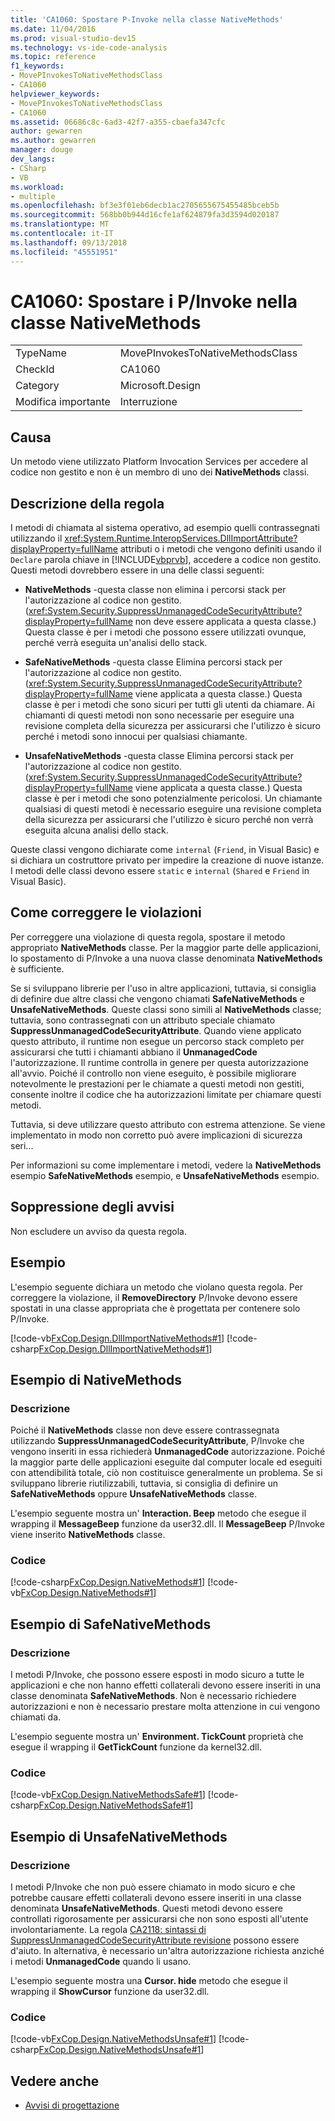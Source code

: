 ```yaml
---
title: 'CA1060: Spostare P-Invoke nella classe NativeMethods'
ms.date: 11/04/2016
ms.prod: visual-studio-dev15
ms.technology: vs-ide-code-analysis
ms.topic: reference
f1_keywords:
- MovePInvokesToNativeMethodsClass
- CA1060
helpviewer_keywords:
- MovePInvokesToNativeMethodsClass
- CA1060
ms.assetid: 06686c8c-6ad3-42f7-a355-cbaefa347cfc
author: gewarren
ms.author: gewarren
manager: douge
dev_langs:
- CSharp
- VB
ms.workload:
- multiple
ms.openlocfilehash: bf3e3f01eb6decb1ac2705655675455485bceb5b
ms.sourcegitcommit: 568bb0b944d16cfe1af624879fa3d3594d020187
ms.translationtype: MT
ms.contentlocale: it-IT
ms.lasthandoff: 09/13/2018
ms.locfileid: "45551951"
---
```

# <a name="ca1060-move-pinvokes-to-nativemethods-class"></a>CA1060: Spostare i P/Invoke nella classe NativeMethods

|||
|-|-|
|TypeName|MovePInvokesToNativeMethodsClass|
|CheckId|CA1060|
|Category|Microsoft.Design|
|Modifica importante|Interruzione|

## <a name="cause"></a>Causa

Un metodo viene utilizzato Platform Invocation Services per accedere al codice non gestito e non è un membro di uno dei **NativeMethods** classi.

## <a name="rule-description"></a>Descrizione della regola

I metodi di chiamata al sistema operativo, ad esempio quelli contrassegnati utilizzando il <xref:System.Runtime.InteropServices.DllImportAttribute?displayProperty=fullName> attributi o i metodi che vengono definiti usando il `Declare` parola chiave in [!INCLUDE[vbprvb](../code-quality/includes/vbprvb_md.md)], accedere a codice non gestito. Questi metodi dovrebbero essere in una delle classi seguenti:

- **NativeMethods** -questa classe non elimina i percorsi stack per l'autorizzazione al codice non gestito. (<xref:System.Security.SuppressUnmanagedCodeSecurityAttribute?displayProperty=fullName> non deve essere applicata a questa classe.) Questa classe è per i metodi che possono essere utilizzati ovunque, perché verrà eseguita un'analisi dello stack.

- **SafeNativeMethods** -questa classe Elimina percorsi stack per l'autorizzazione al codice non gestito. (<xref:System.Security.SuppressUnmanagedCodeSecurityAttribute?displayProperty=fullName> viene applicata a questa classe.) Questa classe è per i metodi che sono sicuri per tutti gli utenti da chiamare. Ai chiamanti di questi metodi non sono necessarie per eseguire una revisione completa della sicurezza per assicurarsi che l'utilizzo è sicuro perché i metodi sono innocui per qualsiasi chiamante.

- **UnsafeNativeMethods** -questa classe Elimina percorsi stack per l'autorizzazione al codice non gestito. (<xref:System.Security.SuppressUnmanagedCodeSecurityAttribute?displayProperty=fullName> viene applicata a questa classe.) Questa classe è per i metodi che sono potenzialmente pericolosi. Un chiamante qualsiasi di questi metodi è necessario eseguire una revisione completa della sicurezza per assicurarsi che l'utilizzo è sicuro perché non verrà eseguita alcuna analisi dello stack.

Queste classi vengono dichiarate come `internal` (`Friend`, in Visual Basic) e si dichiara un costruttore privato per impedire la creazione di nuove istanze. I metodi delle classi devono essere `static` e `internal` (`Shared` e `Friend` in Visual Basic).

## <a name="how-to-fix-violations"></a>Come correggere le violazioni
 Per correggere una violazione di questa regola, spostare il metodo appropriato **NativeMethods** classe. Per la maggior parte delle applicazioni, lo spostamento di P/Invoke a una nuova classe denominata **NativeMethods** è sufficiente.

 Se si sviluppano librerie per l'uso in altre applicazioni, tuttavia, si consiglia di definire due altre classi che vengono chiamati **SafeNativeMethods** e **UnsafeNativeMethods**. Queste classi sono simili al **NativeMethods** classe; tuttavia, sono contrassegnati con un attributo speciale chiamato **SuppressUnmanagedCodeSecurityAttribute**. Quando viene applicato questo attributo, il runtime non esegue un percorso stack completo per assicurarsi che tutti i chiamanti abbiano il **UnmanagedCode** l'autorizzazione. Il runtime controlla in genere per questa autorizzazione all'avvio. Poiché il controllo non viene eseguito, è possibile migliorare notevolmente le prestazioni per le chiamate a questi metodi non gestiti, consente inoltre il codice che ha autorizzazioni limitate per chiamare questi metodi.

 Tuttavia, si deve utilizzare questo attributo con estrema attenzione. Se viene implementato in modo non corretto può avere implicazioni di sicurezza seri...

 Per informazioni su come implementare i metodi, vedere la **NativeMethods** esempio **SafeNativeMethods** esempio, e **UnsafeNativeMethods** esempio.

## <a name="when-to-suppress-warnings"></a>Soppressione degli avvisi
 Non escludere un avviso da questa regola.

## <a name="example"></a>Esempio
 L'esempio seguente dichiara un metodo che violano questa regola. Per correggere la violazione, il **RemoveDirectory** P/Invoke devono essere spostati in una classe appropriata che è progettata per contenere solo P/Invoke.

 [!code-vb[FxCop.Design.DllImportNativeMethods#1](../code-quality/codesnippet/VisualBasic/ca1060-move-p-invokes-to-nativemethods-class_1.vb)]
 [!code-csharp[FxCop.Design.DllImportNativeMethods#1](../code-quality/codesnippet/CSharp/ca1060-move-p-invokes-to-nativemethods-class_1.cs)]

## <a name="nativemethods-example"></a>Esempio di NativeMethods

### <a name="description"></a>Descrizione
 Poiché il **NativeMethods** classe non deve essere contrassegnata utilizzando **SuppressUnmanagedCodeSecurityAttribute**, P/Invoke che vengono inseriti in essa richiederà **UnmanagedCode** autorizzazione. Poiché la maggior parte delle applicazioni eseguite dal computer locale ed eseguiti con attendibilità totale, ciò non costituisce generalmente un problema. Se si sviluppano librerie riutilizzabili, tuttavia, si consiglia di definire un **SafeNativeMethods** oppure **UnsafeNativeMethods** classe.

 L'esempio seguente mostra un' **Interaction. Beep** metodo che esegue il wrapping il **MessageBeep** funzione da user32.dll. Il **MessageBeep** P/Invoke viene inserito **NativeMethods** classe.

### <a name="code"></a>Codice
 [!code-csharp[FxCop.Design.NativeMethods#1](../code-quality/codesnippet/CSharp/ca1060-move-p-invokes-to-nativemethods-class_2.cs)]
 [!code-vb[FxCop.Design.NativeMethods#1](../code-quality/codesnippet/VisualBasic/ca1060-move-p-invokes-to-nativemethods-class_2.vb)]

## <a name="safenativemethods-example"></a>Esempio di SafeNativeMethods

### <a name="description"></a>Descrizione
 I metodi P/Invoke, che possono essere esposti in modo sicuro a tutte le applicazioni e che non hanno effetti collaterali devono essere inseriti in una classe denominata **SafeNativeMethods**. Non è necessario richiedere autorizzazioni e non è necessario prestare molta attenzione in cui vengono chiamati da.

 L'esempio seguente mostra un' **Environment. TickCount** proprietà che esegue il wrapping il **GetTickCount** funzione da kernel32.dll.

### <a name="code"></a>Codice
 [!code-vb[FxCop.Design.NativeMethodsSafe#1](../code-quality/codesnippet/VisualBasic/ca1060-move-p-invokes-to-nativemethods-class_3.vb)]
 [!code-csharp[FxCop.Design.NativeMethodsSafe#1](../code-quality/codesnippet/CSharp/ca1060-move-p-invokes-to-nativemethods-class_3.cs)]

## <a name="unsafenativemethods-example"></a>Esempio di UnsafeNativeMethods

### <a name="description"></a>Descrizione
 I metodi P/Invoke che non può essere chiamato in modo sicuro e che potrebbe causare effetti collaterali devono essere inseriti in una classe denominata **UnsafeNativeMethods**. Questi metodi devono essere controllati rigorosamente per assicurarsi che non sono esposti all'utente involontariamente. La regola [CA2118: sintassi di SuppressUnmanagedCodeSecurityAttribute revisione](../code-quality/ca2118-review-suppressunmanagedcodesecurityattribute-usage.md) possono essere d'aiuto. In alternativa, è necessario un'altra autorizzazione richiesta anziché i metodi **UnmanagedCode** quando li usano.

 L'esempio seguente mostra una **Cursor. hide** metodo che esegue il wrapping il **ShowCursor** funzione da user32.dll.

### <a name="code"></a>Codice
 [!code-vb[FxCop.Design.NativeMethodsUnsafe#1](../code-quality/codesnippet/VisualBasic/ca1060-move-p-invokes-to-nativemethods-class_4.vb)]
 [!code-csharp[FxCop.Design.NativeMethodsUnsafe#1](../code-quality/codesnippet/CSharp/ca1060-move-p-invokes-to-nativemethods-class_4.cs)]

## <a name="see-also"></a>Vedere anche

- [Avvisi di progettazione](../code-quality/design-warnings.md)